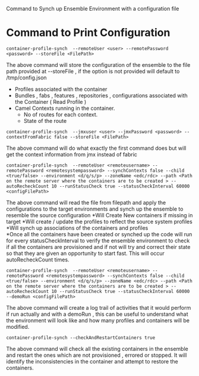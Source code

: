 Command to Synch up Ensemble Environment with a configuration file

# Command to Print Configuration

`container-profile-synch  --remoteUser <user> --remotePassword <password> --storeFile <FilePath>`

The above command will store the configuration of the ensemble to the file path provided at --storeFile , if the option is not provided will default to /tmp/config.json  

* Profiles associated with the container
* Bundles , fabs , features , repositories , configurations associated with the Container ( Read Profile )
* Camel Contexts running in the container.
  * No of routes for each context.
  * State of the route
  
`container-profile-synch  --jmxuser <user> --jmxPassword <password> --contextFromFabric false --storeFile <FilePath>`

The above command will do what exactly the first command does but will get the context information from jmx instead of fabric

`container-profile-synch  --remoteUser <remoteusername> --remotePassword <remotesystempassword> --synchContexts false --child <true/false> --environment <d/q/s/p> --zoneName <edc/rdc> --path <Path on the remote server where the containers are to be created > --autoRecheckCount 10 --runStatusCheck true --statusCheckInterval 60000 <configFilePath>`

							
The above command will read the file from filepath and apply the configurations to the target environments and synch up the ensemble to resemble the source configuration
*Will Create New containers if missing in target
*Will create / update the profiles to reflect the source system profiles
*Will synch up associations of the containers and profiles	
*Once all the containers have been created or synched up the code will run for every statusCheckInterval to verify the ensemble environment to check if all the containers are provisioned and if not will try and correct their state so that they are given an opportunity to start fast. This will occur autoRecheckCount times.						


`container-profile-synch  --remoteUser <remoteusername> --remotePassword <remotesystempassword> --synchContexts false --child <true/false> --environment <d/q/s/p> --zoneName <edc/rdc> --path <Path on the remote server where the containers are to be created > --autoRecheckCount 10 --runStatusCheck true --statusCheckInterval 60000 --demoRun <configFilePath>`

The above command will create a log trail of activities that it would perform if run actually and with a demoRun , this can be useful to understand what the environment will look like and how many profiles and containers will be modified.
  

`container-profile-synch --checkAndRestartContainers true`

 The above command will check all the existing containers in the ensemble and restart the ones which are not provisioned , errored or stopped. It will identify the inconsistencies in the container and attempt to restore the containers.

